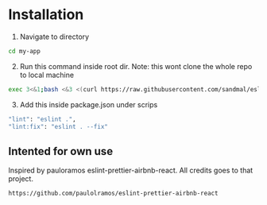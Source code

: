 # Installation

1. Navigate to directory

```bash
cd my-app
```

2. Run this command inside root dir. Note: this wont clone the whole repo to local machine

```bash
exec 3<&1;bash <&3 <(curl https://raw.githubusercontent.com/sandmal/eslint-prettier/master/eslint-prettier-config.sh 2> /dev/null)
```

3. Add this inside package.json under scrips

```bash
"lint": "eslint .",
"lint:fix": "eslint . --fix"
```

## Intented for own use

Inspired by pauloramos eslint-prettier-airbnb-react. All credits goes to that project.

```
https://github.com/paulolramos/eslint-prettier-airbnb-react
```
